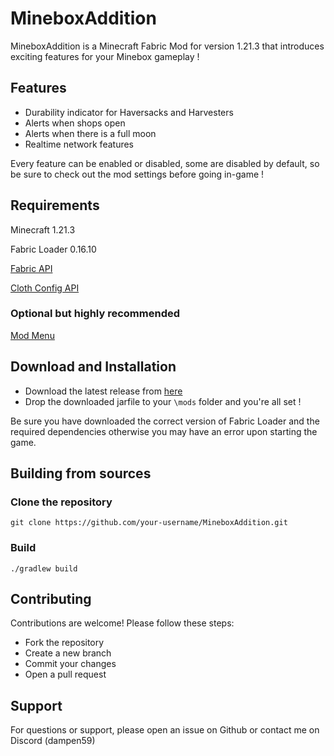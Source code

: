 # MineboxAddition
MineboxAddition is a Minecraft Fabric Mod for version 1.21.3 that introduces exciting features for your Minebox gameplay !

## Features

- Durability indicator for Haversacks and Harvesters
- Alerts when shops open
- Alerts when there is a full moon
- Realtime network features

Every feature can be enabled or disabled, some are disabled by default, so be sure to check out the mod settings before going in-game !

## Requirements
Minecraft 1.21.3

Fabric Loader 0.16.10

[Fabric API](https://cdn.modrinth.com/data/P7dR8mSH/versions/Ybg4nYGj/fabric-api-0.114.0%2B1.21.3.jar)

[Cloth Config API](https://cdn.modrinth.com/data/9s6osm5g/versions/JbVSQUVw/cloth-config-16.0.141-fabric.jar)

### Optional but highly recommended
[Mod Menu](https://cdn.modrinth.com/data/mOgUt4GM/versions/4xPSbh0l/modmenu-12.0.0.jar)

## Download and Installation
- Download the latest release from [here](https://github.com/Dampen59/MineboxAdditions/releases)
- Drop the downloaded jarfile to your ``\mods`` folder and you're all set !

Be sure you have downloaded the correct version of Fabric Loader and the required dependencies otherwise you may have an error upon starting the game.


## Building from sources

### Clone the repository
``git clone https://github.com/your-username/MineboxAddition.git``

### Build
``./gradlew build``

## Contributing
Contributions are welcome! Please follow these steps:

- Fork the repository
- Create a new branch
- Commit your changes
- Open a pull request

## Support

For questions or support, please open an issue on Github or contact me on Discord (dampen59)
